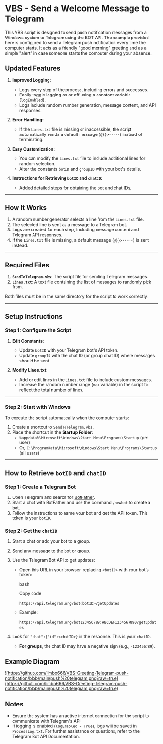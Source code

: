 # VBS - Send a Welcome Message to Telegram

This VBS script is designed to send push notification messages from a Windows system to Telegram using the BOT API. The example provided here is configured to send a Telegram push notification every time the computer starts. It acts as a friendly "good morning" greeting and as a simple "alert" in case someone starts the computer during your absence.

## Updated Features

1.  **Improved Logging:**
    
    -   Logs every step of the process, including errors and successes.
    -   Easily toggle logging on or off using a constant variable (`logEnabled`).
    -   Logs include random number generation, message content, and API responses.
2.  **Error Handling:**
    
    -   If the `Lines.txt` file is missing or inaccessible, the script automatically sends a default message (`@}}>-----`) instead of terminating.
3.  **Easy Customization:**
    
    -   You can modify the `Lines.txt` file to include additional lines for random selection.
    -   Alter the constants `botID` and `groupID` with your bot's details.
4.  **Instructions for Retrieving `botID` and `chatID`:**
    
    -   Added detailed steps for obtaining the bot and chat IDs.

----------

## How It Works

1.  A random number generator selects a line from the `Lines.txt` file.
2.  The selected line is sent as a message to a Telegram bot.
3.  Logs are created for each step, including message content and Telegram API responses.
4.  If the `Lines.txt` file is missing, a default message (`@}}>-----`) is sent instead.

----------

## Required Files

1.  **`SendToTelegram.vbs`**: The script file for sending Telegram messages.
2.  **`Lines.txt`**: A text file containing the list of messages to randomly pick from.

Both files must be in the same directory for the script to work correctly.

----------

## Setup Instructions

### Step 1: Configure the Script

1.  **Edit Constants**:
    
    -   Update `botID` with your Telegram bot's API token.
    -   Update `groupID` with the chat ID (or group chat ID) where messages should be sent.
2.  **Modify Lines.txt**:
    
    -   Add or edit lines in the `Lines.txt` file to include custom messages.
    -   Increase the random number range (`max` variable) in the script to reflect the total number of lines.

----------

### Step 2: Start with Windows

To execute the script automatically when the computer starts:

1.  Create a shortcut to `SendToTelegram.vbs`.
2.  Place the shortcut in the **Startup Folder**:
    -   `%appdata%\Microsoft\Windows\Start Menu\Programs\Startup` (per user)
    -   Or, `C:\ProgramData\Microsoft\Windows\Start Menu\Programs\Startup` (all users)

----------

## How to Retrieve `botID` and `chatID`

### Step 1: Create a Telegram Bot

1.  Open Telegram and search for [BotFather](https://telegram.me/BotFather).
2.  Start a chat with BotFather and use the command `/newbot` to create a bot.
3.  Follow the instructions to name your bot and get the API token. This token is your `botID`.

### Step 2: Get the `chatID`

1.  Start a chat or add your bot to a group.
2.  Send any message to the bot or group.
3.  Use the Telegram Bot API to get updates:
    -   Open this URL in your browser, replacing `<botID>` with your bot's token:
        
        bash
        
        Copy code
        
        `https://api.telegram.org/bot<botID>/getUpdates` 
        
    -   Example:
        
             
        `https://api.telegram.org/bot123456789:ABCDEF1234567890/getUpdates` 
        
4.  Look for `"chat":{"id":<chatID>}` in the response. This is your `chatID`.
    -   **For groups**, the chat ID may have a negative sign (e.g., `-123456789`).
 
## Example Diagram
![https://github.com/limbo666/VBS-Greeting-Telegram-push-notification/blob/main/push%20telegram.png?raw=true](https://github.com/limbo666/VBS-Greeting-Telegram-push-notification/blob/main/push%20telegram.png?raw=true)

## Notes
* Ensure the system has an active internet connection for the script to communicate with Telegram's API.
* If logging is enabled (`logEnabled = True`), logs will be saved in `ProcessLog.txt`.
For further assistance or questions, refer to the Telegram Bot API Documentation.
